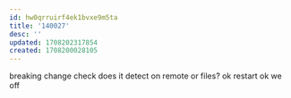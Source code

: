 ```yaml
---
id: hw0qrruirf4ek1bvxe9m5ta
title: '140027'
desc: ''
updated: 1708202317854
created: 1708200028105
---
```

breaking change check
does it detect on remote or files?
ok restart
ok we off
